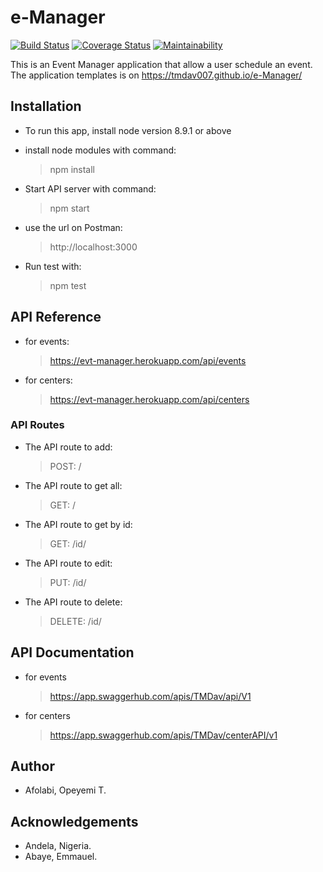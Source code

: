 # e-Manager

[![Build Status](https://travis-ci.org/TMDav007/e-Manager.svg?branch=develop)](https://travis-ci.org/TMDav007/e-Manager)
[![Coverage Status](https://coveralls.io/repos/github/TMDav007/e-Manager/badge.svg)](https://coveralls.io/github/TMDav007/e-Manager)
[![Maintainability](https://api.codeclimate.com/v1/badges/89aec1151bbd137c03ca/maintainability)](https://codeclimate.com/github/TMDav007/e-Manager/maintainability)

This is an Event Manager application that allow a user schedule an event.
The application templates is on https://tmdav007.github.io/e-Manager/

## Installation
- To run this app, install node version 8.9.1 or above

- install node modules with command:
  > npm install

- Start API server with command:
  > npm start

- use the url on Postman:
  > http://localhost:3000

- Run test with:
  > npm test

## API Reference
- for events:
  >  https://evt-manager.herokuapp.com/api/events
  
 - for centers:
    >  https://evt-manager.herokuapp.com/api/centers
    
### API Routes
 - The API route to add:
 
    > POST: /
    
 - The API route to get all:
 
    > GET: /
    
 - The API route to get by id:
 
    > GET: /id/
    
- The API route to edit:

    > PUT: /id/
    
- The API route to delete:

    > DELETE: /id/


## API Documentation
- for events
   > https://app.swaggerhub.com/apis/TMDav/api/V1
- for centers
    > https://app.swaggerhub.com/apis/TMDav/centerAPI/v1
    
 ## Author
 - Afolabi, Opeyemi T.
 
 ## Acknowledgements
 - Andela, Nigeria.
 - Abaye, Emmauel.
